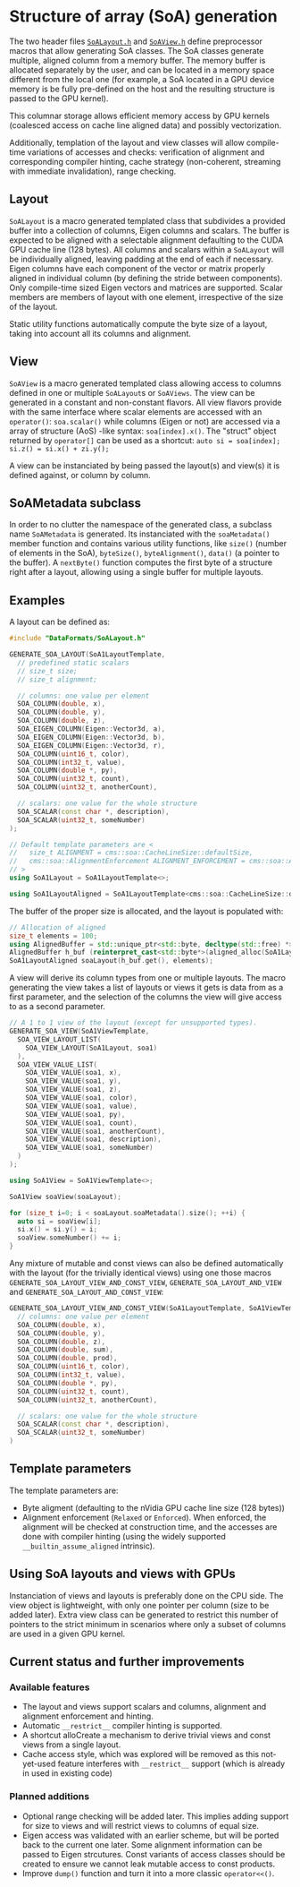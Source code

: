 # Structure of array (SoA) generation

The two header files [`SoALayout.h`](SoALayout.h) and [`SoAView.h`](SoAView.h) define preprocessor macros that allow generating SoA 
classes. The SoA classes generate multiple, aligned column from a memory buffer. The memory buffer is allocated separately by the
user, and can be located in a memory space different from the local one (for example, a SoA located in a GPU device memory is be
fully pre-defined on the host and the resulting structure is passed to the GPU kernel).

This columnar storage allows efficient memory access by GPU kernels (coalesced access on cache line aligned data) and possibly 
vectorization.

Additionally, templation of the layout and view classes will allow compile-time variations of accesses and checks: verification of 
alignment and corresponding compiler hinting, cache strategy (non-coherent, streaming with immediate invalidation), range checking.

## Layout

`SoALayout` is a macro generated templated class that subdivides a provided buffer into a collection of columns, Eigen columns and 
scalars. The buffer is expected to be aligned with a selectable alignment defaulting to the CUDA GPU cache line (128 bytes). All 
columns and scalars within a `SoALayout` will be individually aligned, leaving padding at the end of each if necessary. Eigen columns 
have each component of the vector or matrix properly aligned in individual column (by defining the stride between components). Only 
compile-time sized Eigen vectors and matrices are supported. Scalar members are members of layout with one element, irrespective of 
the size of the layout.

Static utility functions automatically compute the byte size of a layout, taking into account all its columns and alignment.

## View

`SoAView` is a macro generated templated class allowing access to columns defined in one or multiple `SoALayout`s or `SoAViews`. The 
view can be generated in a constant and non-constant flavors. All view flavors provide with the same interface where scalar elements 
are accessed with an `operator()`: `soa.scalar()` while columns (Eigen or not) are accessed via a array of structure (AoS) -like 
syntax: `soa[index].x()`. The "struct" object returned by `operator[]` can be used as a shortcut: 
`auto si = soa[index]; si.z() = si.x() + zi.y();`

A view can be instanciated by being passed the layout(s) and view(s) it is defined against, or column by column.

## SoAMetadata subclass

In order to no clutter the namespace of the generated class, a subclass name `SoAMetadata` is generated. Its instanciated with the 
`soaMetadata()` member function and contains various utility functions, like `size()` (number of elements in the SoA), `byteSize()`, 
`byteAlignment()`, `data()` (a pointer to the buffer). A `nextByte()` function computes the first byte of a structure right after a 
layout, allowing using a single buffer for multiple layouts.

## Examples

A layout can be defined as:

```C++
#include "DataFormats/SoALayout.h"

GENERATE_SOA_LAYOUT(SoA1LayoutTemplate,
  // predefined static scalars
  // size_t size;
  // size_t alignment;

  // columns: one value per element
  SOA_COLUMN(double, x),
  SOA_COLUMN(double, y),
  SOA_COLUMN(double, z),
  SOA_EIGEN_COLUMN(Eigen::Vector3d, a),
  SOA_EIGEN_COLUMN(Eigen::Vector3d, b),
  SOA_EIGEN_COLUMN(Eigen::Vector3d, r),
  SOA_COLUMN(uint16_t, color),
  SOA_COLUMN(int32_t, value),
  SOA_COLUMN(double *, py),
  SOA_COLUMN(uint32_t, count),
  SOA_COLUMN(uint32_t, anotherCount),

  // scalars: one value for the whole structure
  SOA_SCALAR(const char *, description),
  SOA_SCALAR(uint32_t, someNumber)
);

// Default template parameters are <
//   size_t ALIGNMENT = cms::soa::CacheLineSize::defaultSize, 
//   cms::soa::AlignmentEnforcement ALIGNMENT_ENFORCEMENT = cms::soa::AlignmentEnforcement::Relaxed
// >
using SoA1Layout = SoA1LayoutTemplate<>;

using SoA1LayoutAligned = SoA1LayoutTemplate<cms::soa::CacheLineSize::defaultSize, cms::soa::AlignmentEnforcement::Enforced>;
```

The buffer of the proper size is allocated, and the layout is populated with:

```C++
// Allocation of aligned 
size_t elements = 100;
using AlignedBuffer = std::unique_ptr<std::byte, decltype(std::free) *>;
AlignedBuffer h_buf (reinterpret_cast<std::byte*>(aligned_alloc(SoA1LayoutAligned::byteAlignment, SoA1LayoutAligned::computeDataSize(elements))), std::free);
SoA1LayoutAligned soaLayout(h_buf.get(), elements);
```

A view will derive its column types from one or multiple layouts. The macro generating the view takes a list of layouts or views it 
gets is data from as a first parameter, and the selection of the columns the view will give access to as a second parameter.

```C++
// A 1 to 1 view of the layout (except for unsupported types).
GENERATE_SOA_VIEW(SoA1ViewTemplate,
  SOA_VIEW_LAYOUT_LIST(
    SOA_VIEW_LAYOUT(SoA1Layout, soa1)
  ),
  SOA_VIEW_VALUE_LIST(
    SOA_VIEW_VALUE(soa1, x),
    SOA_VIEW_VALUE(soa1, y),
    SOA_VIEW_VALUE(soa1, z),
    SOA_VIEW_VALUE(soa1, color),
    SOA_VIEW_VALUE(soa1, value),
    SOA_VIEW_VALUE(soa1, py),
    SOA_VIEW_VALUE(soa1, count),
    SOA_VIEW_VALUE(soa1, anotherCount), 
    SOA_VIEW_VALUE(soa1, description),
    SOA_VIEW_VALUE(soa1, someNumber)
  )
);

using SoA1View = SoA1ViewTemplate<>;

SoA1View soaView(soaLayout);

for (size_t i=0; i < soaLayout.soaMetadata().size(); ++i) {
  auto si = soaView[i];
  si.x() = si.y() = i;
  soaView.someNumber() += i;
}
```
Any mixture of mutable and const views can also be defined automatically with the layout (for the trivially identical views) using one those macros `GENERATE_SOA_LAYOUT_VIEW_AND_CONST_VIEW`, `GENERATE_SOA_LAYOUT_AND_VIEW` and `GENERATE_SOA_LAYOUT_AND_CONST_VIEW`:

```C++
GENERATE_SOA_LAYOUT_VIEW_AND_CONST_VIEW(SoA1LayoutTemplate, SoA1ViewTemplate, SoA1ConstViewTemplate,
  // columns: one value per element
  SOA_COLUMN(double, x),
  SOA_COLUMN(double, y),
  SOA_COLUMN(double, z),
  SOA_COLUMN(double, sum),
  SOA_COLUMN(double, prod),
  SOA_COLUMN(uint16_t, color),
  SOA_COLUMN(int32_t, value),
  SOA_COLUMN(double *, py),
  SOA_COLUMN(uint32_t, count),
  SOA_COLUMN(uint32_t, anotherCount),

  // scalars: one value for the whole structure
  SOA_SCALAR(const char *, description),
  SOA_SCALAR(uint32_t, someNumber)
)
```

## Template parameters

The template parameters are:
- Byte aligment (defaulting to the nVidia GPU cache line size (128 bytes))
- Alignment enforcement (`Relaxed` or `Enforced`). When enforced, the alignment will be checked at construction time, and the accesses 
are done with compiler hinting (using the widely supported `__builtin_assume_aligned` intrinsic).

## Using SoA layouts and views with GPUs

Instanciation of views and layouts is preferably done on the CPU side. The view object is lightweight, with only one pointer per 
column (size to be added later). Extra view class can be generated to restrict this number of pointers to the strict minimum in 
scenarios where only a subset of columns are used in a given GPU kernel.

## Current status and further improvements

### Available features

- The layout and views support scalars and columns, alignment and alignment enforcement and hinting.
- Automatic `__restrict__` compiler hinting is supported.
- A shortcut alloCreate a mechanism to derive trivial views and const views from a single layout.
- Cache access style, which was explored will be removed as this not-yet-used feature interferes with `__restrict__` support (which is already in used in existing code)

### Planned additions
- Optional range checking will be added later. This implies adding support for size to views and will restrict views to columns of 
equal size.
- Eigen access was validated with an earlier scheme, but will be ported back to the current one later. Some alignment information can be 
passed to Eigen strcutures. Const variants of access classes should be created to ensure we cannot leak mutable access to const products.
- Improve `dump()` function and turn it into a more classic `operator<<()`.
